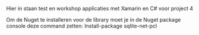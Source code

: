 Hier in staan test en workshop applicaties met Xamarin en C# voor project 4


Om de Nuget te installeren voor de library moet je in de Nuget package console deze command zetten:
  Install-package sqlite-net-pcl

